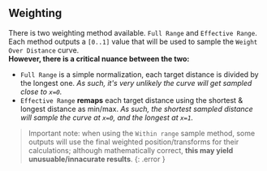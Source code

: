 
## Weighting

There is two weighting method available. `Full Range` and `Effective Range`.
Each method outputs a `[0..1]` value that will be used to sample the `Weight Over Distance` curve.  
**However, there is a critical nuance between the two:**
- `Full Range` is a simple normalization, each target distance is divided by the longest one. *As such, it's very unlikely the curve will get sampled close to `x=0`.*
- `Effective Range` **remaps** each target distance using the shortest & longest distance as min/max. *As such, the shortest sampled distance will sample the curve at `x=0`, and the longest at `x=1`.*

> Important note: when using the `Within range` sample method, some outputs will use the final weighted position/transforms for their calculations; although mathematically correct, **this may yield unusuable/innacurate results**.
{: .error }